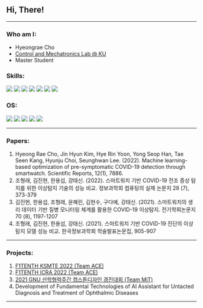 ## Hi, There!
---
### Who am I:

- Hyeongrae Cho
- [Control and Mechatronics Lab @ KU](http://cml.korea.ac.kr)
- Master Student

### Skills:

<a> <img src="https://img.shields.io/badge/Python-3776AB?style=for-the-badge&logo=python&logoColor=white"/> <img src="https://img.shields.io/badge/C-00599C?style=for-the-badge&logo=c&logoColor=white"/> <img src="https://img.shields.io/badge/C%2B%2B-00599C?style=for-the-badge&logo=c%2B%2B&logoColor=white"/> <img src="https://img.shields.io/badge/Kotlin-0095D5?&style=for-the-badge&logo=kotlin&logoColor=white"/> <img src="https://img.shields.io/badge/PostgreSQL-316192?style=for-the-badge&logo=postgresql&logoColor=white"/> <img src="https://img.shields.io/badge/ROS-22314E?style=flat-square&logo=ROS&logoColor=white"/> <img src="https://img.shields.io/badge/Docker-2496ED?style=flat-square&logo=Docker&logoColor=white"/></a>

### OS:

<a> <img src="https://img.shields.io/badge/Android-3DDC84?style=for-the-badge&logo=android&logoColor=white"/> <img src="https://img.shields.io/badge/Linux-FCC624?style=for-the-badge&logo=linux&logoColor=black"/> <img src="https://img.shields.io/badge/mac%20os-000000?style=for-the-badge&logo=apple&logoColor=white"/> <img src="https://img.shields.io/badge/Ubuntu-E95420?style=for-the-badge&logo=ubuntu&logoColor=white"/> <img src="https://img.shields.io/badge/-Wear%20OS-4285F4?style=for-the-badge&logo=wear-os&logoColor=white"/> 
</a>

---
### Papers:

1. Hyeong Rae Cho, Jin Hyun Kim, Hye Rin Yoon, Yong Seop Han, Tae Seen Kang, Hyunju Choi, Seunghwan Lee. (2022). Machine learning-based optimization of pre-symptomatic COVID-19 detection through smartwatch. Scientific Reports, 12(1), 7886.
2. 조형래, 김진현, 한용섭, 강태신. (2022). 스마트워치 기반 COVID-19 전조 증상 탐지를 위한 이상탐지 기술의 성능 비교. 정보과학회 컴퓨팅의 실제 논문지 28 (7), 373-379
3. 김진현, 한용섭, 조형래, 윤혜린, 김현수, 구다예, 강태신. (2021). 스마트워치의 생리 데이터 기반 질병 모니터링 체계를 활용한 COVID-19 이상탐지. 전기학회논문지 70 (8), 1197-1207
4. 조형래, 김진현, 한용섭, 강태신. (2021). 스마트워치 기반 COVID-19 진단의 이상탐지 모델 성능 비교. 한국정보과학회 학술발표논문집, 905-907

---
### Projects:

1. [F1TENTH KSMTE 2022 (Team ACE)](https://korea-race.f1tenth.org/)
2. [F1TENTH ICRA 2022 (Team ACE)](https://icra2022-race.f1tenth.org/)
3. [2021 GNU 산학협력주간 캡스톤디자인 경진대회 (Team MiT)](https://www.gnu.ac.kr/main/na/ntt/selectNttInfo.do?nttSn=2009198&mi=1126)
4. Development of Fundamental Technologies of AI Assistant for Untacted Diagnosis and Treatment of Ophthalmic Diseases
---

